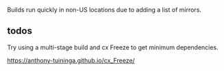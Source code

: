 Builds run quickly in non-US locations due to adding a list of mirrors.

## todos
Try using a multi-stage build and cx Freeze to get minimum dependencies.

https://anthony-tuininga.github.io/cx_Freeze/
